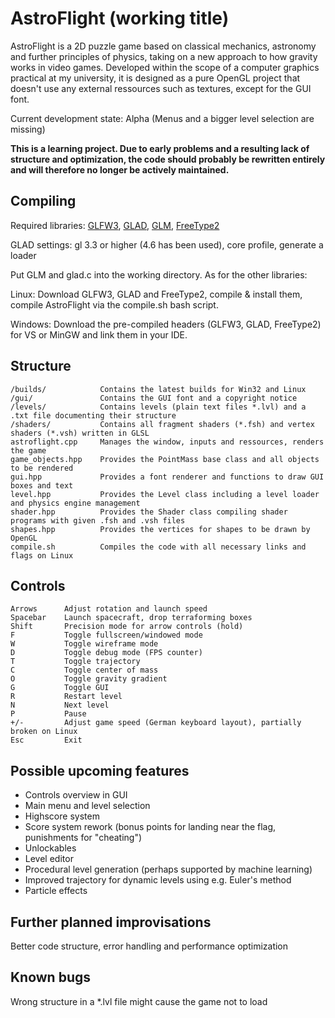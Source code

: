 # AstroFlight (working title)
AstroFlight is a 2D puzzle game based on classical mechanics, astronomy and further principles of physics, taking on a new approach to how gravity works in video games. Developed within the scope of a computer graphics practical at my university, it is designed as a pure OpenGL project that doesn't use any external ressources such as textures, except for the GUI font.

Current development state: Alpha (Menus and a bigger level selection are missing)

**This is a learning project. Due to early problems and a resulting lack of structure and optimization, the code should probably be rewritten entirely and will therefore no longer be actively maintained.**

## Compiling
Required libraries: [GLFW3](https://www.glfw.org/), [GLAD](https://glad.dav1d.de/), [GLM](https://glm.g-truc.net/0.9.9/index.html), [FreeType2](https://www.freetype.org/)

GLAD settings: gl 3.3 or higher (4.6 has been used), core profile, generate a loader

Put GLM and glad.c into the working directory. As for the other libraries:

Linux: Download GLFW3, GLAD and FreeType2, compile & install them, compile AstroFlight via the compile.sh bash script.

Windows: Download the pre-compiled headers (GLFW3, GLAD, FreeType2) for VS or MinGW and link them in your IDE.

## Structure
    /builds/            Contains the latest builds for Win32 and Linux
    /gui/               Contains the GUI font and a copyright notice
    /levels/            Contains levels (plain text files *.lvl) and a .txt file documenting their structure
    /shaders/           Contains all fragment shaders (*.fsh) and vertex shaders (*.vsh) written in GLSL
    astroflight.cpp     Manages the window, inputs and ressources, renders the game
    game_objects.hpp    Provides the PointMass base class and all objects to be rendered
    gui.hpp             Provides a font renderer and functions to draw GUI boxes and text
    level.hpp           Provides the Level class including a level loader and physics engine management
    shader.hpp          Provides the Shader class compiling shader programs with given .fsh and .vsh files
    shapes.hpp          Provides the vertices for shapes to be drawn by OpenGL
    compile.sh          Compiles the code with all necessary links and flags on Linux

## Controls
    Arrows      Adjust rotation and launch speed
    Spacebar    Launch spacecraft, drop terraforming boxes
    Shift       Precision mode for arrow controls (hold)
    F           Toggle fullscreen/windowed mode
    W           Toggle wireframe mode
    D           Toggle debug mode (FPS counter)
    T           Toggle trajectory
    C           Toggle center of mass
    O           Toggle gravity gradient
    G           Toggle GUI
    R           Restart level
    N           Next level
    P           Pause
    +/-         Adjust game speed (German keyboard layout), partially broken on Linux
    Esc         Exit

## Possible upcoming features
- Controls overview in GUI
- Main menu and level selection
- Highscore system
- Score system rework (bonus points for landing near the flag, punishments for "cheating")
- Unlockables
- Level editor
- Procedural level generation (perhaps supported by machine learning)
- Improved trajectory for dynamic levels using e.g. Euler's method
- Particle effects

## Further planned improvisations
Better code structure, error handling and performance optimization

## Known bugs
Wrong structure in a *.lvl file might cause the game not to load
